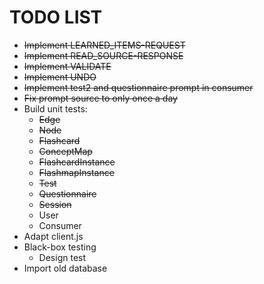 # TODO LIST

* ~~Implement LEARNED_ITEMS-REQUEST~~
* ~~Implement READ_SOURCE-RESPONSE~~
* ~~Implement VALIDATE~~
* ~~Implement UNDO~~
* ~~Implement test2 and questionnaire prompt in consumer~~
* ~~Fix prompt source to only once a day~~
* Build unit tests:
  * ~~Edge~~
  * ~~Node~~
  * ~~Flashcard~~
  * ~~ConceptMap~~
  * ~~FlashcardInstance~~
  * ~~FlashmapInstance~~
  * ~~Test~~
  * ~~Questionnaire~~
  * ~~Session~~
  * User
  * Consumer
* Adapt client.js
* Black-box testing
  * Design test
* Import old database
